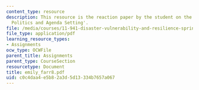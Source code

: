 ```yaml
---
content_type: resource
description: This resource is the reaction paper by the student on the topic 'Disaster
  Politics and Agenda Setting'.
file: /media/courses/11-941-disaster-vulnerability-and-resilience-spring-2005/c0c4daa4e5b82a3d5d13334b7657a067_emily_farr8.pdf
file_type: application/pdf
learning_resource_types:
- Assignments
ocw_type: OCWFile
parent_title: Assignments
parent_type: CourseSection
resourcetype: Document
title: emily_farr8.pdf
uid: c0c4daa4-e5b8-2a3d-5d13-334b7657a067
---
```

